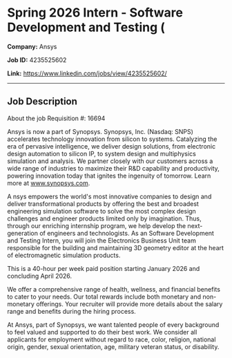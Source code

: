 # Spring 2026 Intern - Software Development and Testing (

**Company:** Ansys

**Job ID:** 4235525602

**Link:** https://www.linkedin.com/jobs/view/4235525602/

---

## Job Description

About the job
Requisition #: 16694

Ansys is now a part of Synopsys. Synopsys, Inc. (Nasdaq: SNPS) accelerates technology innovation from silicon to systems. Catalyzing the era of pervasive intelligence, we deliver design solutions, from electronic design automation to silicon IP, to system design and multiphysics simulation and analysis. We partner closely with our customers across a wide range of industries to maximize their R&D capability and productivity, powering innovation today that ignites the ingenuity of tomorrow. Learn more at www.synopsys.com.



A nsys empowers the world's most innovative companies to design and deliver transformational products by offering the best and broadest engineering simulation software to solve the most complex design challenges and engineer products limited only by imagination. Thus, through our enriching internship program, we help develop the next-generation of engineers and technologists. As an Software Development and Testing Intern, you will join the Electronics Business Unit team responsible for the building and maintaining 3D geometry editor at the heart of electromagnetic simulation products.

This is a 40-hour per week paid position starting January 2026 and concluding April 2026.











We offer a comprehensive range of health, wellness, and financial benefits to cater to your needs. Our total rewards include both monetary and non-monetary offerings. Your recruiter will provide more details about the salary range and benefits during the hiring process.

At Ansys, part of Synopsys, we want talented people of every background to feel valued and supported to do their best work. We consider all applicants for employment without regard to race, color, religion, national origin, gender, sexual orientation, age, military veteran status, or disability.
